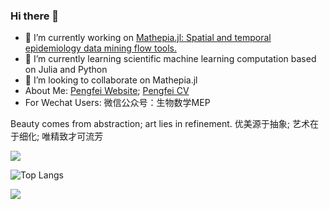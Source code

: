 ### Hi there 👋

- 🔭 I’m currently working on [Mathepia.jl: Spatial and temporal epidemiology data mining flow tools.](https://github.com/Song921012/Mathepia.jl)
- 🌱 I’m currently learning scientific machine learning computation based on Julia and Python
- 👯 I’m looking to collaborate on Mathepia.jl
- About Me: [Pengfei Website](https://song921012.github.io/); [Pengfei CV](https://song921012.github.io/2021/02/01/pengfei-cv/)
- For Wechat Users: 微信公众号：生物数学MEP

Beauty comes from abstraction; art lies in refinement. 优美源于抽象; 艺术在于细化; 唯精致才可流芳

![](https://github-readme-stats.vercel.app/api?username=Song921012)

![Top Langs](https://github-readme-stats.vercel.app/api/top-langs/?username=Song921012&layout=compact&hide=javascript,html,css,Stylus,EJS)

![](https://github-readme-stats.vercel.app/api/wakatime?username=aidishage&layuout=compact&hide=JSON,BibTeX,INI,reStructuredText,YAML,TOML,S,HTML,Objective-C)
